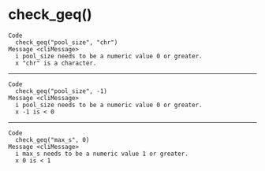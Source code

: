 # check_geq()

    Code
      check_geq("pool_size", "chr")
    Message <cliMessage>
      i pool_size needs to be a numeric value 0 or greater.
      x "chr" is a character.

---

    Code
      check_geq("pool_size", -1)
    Message <cliMessage>
      i pool_size needs to be a numeric value 0 or greater.
      x -1 is < 0

---

    Code
      check_geq("max_s", 0)
    Message <cliMessage>
      i max_s needs to be a numeric value 1 or greater.
      x 0 is < 1

